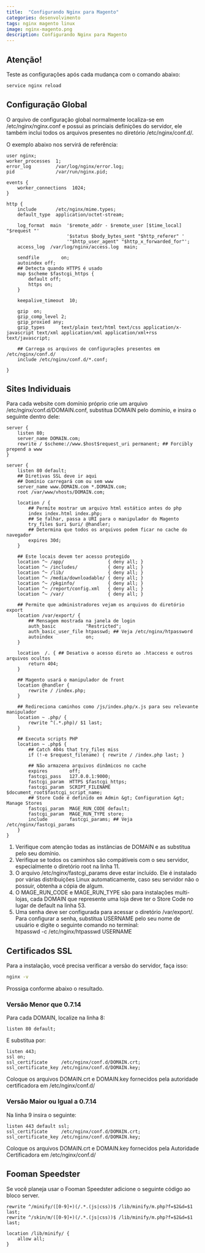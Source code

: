 ```yaml
---
title:  "Configurando Nginx para Magento"
categories: desenvolvimento
tags: nginx magento linux
image: nginx-magento.png
description: Configurando Nginx para Magento
---
```


## Atenção!

Teste as configurações após cada mudança com o comando abaixo:

```sh
service nginx reload
```

## Configuração Global

O arquivo de configuração global normalmente localiza-se em /etc/nginx/nginx.conf e possui as princiais definições do servidor, ele também inclui todos os arquivos presentes no diretório /etc/nginx/conf.d/.

O exemplo abaixo nos servirá de referência:

```nginx
user nginx;
worker_processes  1;
error_log         /var/log/nginx/error.log;
pid               /var/run/nginx.pid;

events {
    worker_connections  1024;
}

http {
    include       /etc/nginx/mime.types;
    default_type  application/octet-stream;

    log_format  main  '$remote_addr - $remote_user [$time_local] "$request "'
                      '$status $body_bytes_sent "$http_referer" '
                      '"$http_user_agent" "$http_x_forwarded_for"';
    access_log  /var/log/nginx/access.log  main;

    sendfile        on;
    autoindex off;
    ## Detecta quando HTTPS é usado
    map $scheme $fastcgi_https {
        default off;
        https on;
    }

    keepalive_timeout  10;

    gzip  on;
    gzip_comp_level 2;
    gzip_proxied any;
    gzip_types      text/plain text/html text/css application/x-javascript text/xml application/xml application/xml+rss text/javascript;

    ## Carrega os arquivos de configurações presentes em /etc/nginx/conf.d/
    include /etc/nginx/conf.d/*.conf;

}
```

## Sites Individuais

Para cada website com domínio próprio crie um arquivo /etc/nginx/conf.d/DOMAIN.conf, substitua DOMAIN pelo domínio, e insira o seguinte dentro dele:

```nginx
server {
    listen 80;
    server_name DOMAIN.com;
    rewrite / $scheme://www.$host$request_uri permanent; ## Forcibly prepend a www
}

server {
    listen 80 default;
    ## Diretivas SSL deve ir aqui
    ## Domínio carregará com ou sem www
    server_name www.DOMAIN.com *.DOMAIN.com;
    root /var/www/vhosts/DOMAIN.com;

    location / {
        ## Permite mostrar um arquivo html estático antes do php
        index index.html index.php;
        ## Se falhar, passa a URI para o manipulador do Magento
        try_files $uri $uri/ @handler;
        ## Determina que todos os arquivos podem ficar no cache do navegador
        expires 30d;
    }

    ## Este locais devem ter acesso protegido
    location ^~ /app/                { deny all; }
    location ^~ /includes/           { deny all; }
    location ^~ /lib/                { deny all; }
    location ^~ /media/downloadable/ { deny all; }
    location ^~ /pkginfo/            { deny all; }
    location ^~ /report/config.xml   { deny all; }
    location ^~ /var/                { deny all; }

    ## Permite que administradores vejam os arquivos do diretório export
    location /var/export/ {
        ## Mensagem mostrada na janela de login
        auth_basic           "Restricted";
        auth_basic_user_file htpasswd; ## Veja /etc/nginx/htpassword
        autoindex            on;
    }

    location  /. { ## Desativa o acesso direto ao .htaccess e outros arquivos ocultos
        return 404;
    }

    ## Magento usará o manipulador de front
    location @handler {
        rewrite / /index.php;
    }

    ## Redireciona caminhos como /js/index.php/x.js para seu relevante manipulador
    location ~ .php/ {
        rewrite ^(.*.php)/ $1 last;
    }

    ## Executa scripts PHP
    location ~ .php$ {
        ## Catch 404s that try_files miss
        if (!-e $request_filename) { rewrite / /index.php last; }

        ## Não armazena arquivos dinâmicos no cache
        expires        off;
        fastcgi_pass   127.0.0.1:9000;
        fastcgi_param  HTTPS $fastcgi_https;
        fastcgi_param  SCRIPT_FILENAME  $document_root$fastcgi_script_name;
        ## Store Code é definido em Admin &gt; Configuration &gt; Manage Stores
        fastcgi_param  MAGE_RUN_CODE default;
        fastcgi_param  MAGE_RUN_TYPE store;
        include        fastcgi_params; ## Veja /etc/nginx/fastcgi_params
    }
}
```

1. Verifique com atenção todas as instâncias de DOMAIN e as substitua pelo seu domínio.
2. Verifique se todos os caminhos são compátiveis com o seu servidor, especialmente o diretório root na linha 11.
3. O arquivo /etc/nginx/fastcgi_params deve estar incluído. Ele é instalado por várias distribuições Linux automaticamente, caso seu servidor não o possuir, obtenha a cópia de algum.
4. O MAGE_RUN_CODE e MAGE_RUN_TYPE são para instalações multi-lojas, cada DOMAIN que represente uma loja deve ter o Store Code no lugar de default na linha 53.
5. Uma senha deve ser configurada para acessar o diretório /var/export/. Para configurar a senha, substitua USERNAME pelo seu nome de usuário e digite o seguinte comando no terminal:
		<br> htpasswd -c /etc/nginx/htpasswd USERNAME

## Certificados SSL

Para a instalação, você precisa verificar a versão do servidor, faça isso:

```sh
nginx -v
```

Prossiga conforme abaixo o resultado.

### Versão Menor que 0.7.14

Para cada DOMAIN, localize na linha 8:

```nginx
listen 80 default;
```

E substitua por:

```nginx
listen 443;
ssl on;
ssl_certificate     /etc/nginx/conf.d/DOMAIN.crt;
ssl_certificate_key /etc/nginx/conf.d/DOMAIN.key;
```

Coloque os arquivos DOMAIN.crt e DOMAIN.key fornecidos pela autoridade certificadora em /etc/nginx/conf.d/

### Versão Maior ou Igual a 0.7.14

Na linha 9 insira o seguinte:

```nginx
listen 443 default ssl;
ssl_certificate     /etc/nginx/conf.d/DOMAIN.crt;
ssl_certificate_key /etc/nginx/conf.d/DOMAIN.key;
```

Coloque os arquivos DOMAIN.crt e DOMAIN.key fornecidos pela Autoridade Certificadora em /etc/nginx/conf.d/

## Fooman Speedster

Se você planeja usar o Fooman Speedster adicione o seguinte código ao bloco server.

```nginx
rewrite ^/minify/([0-9]+)(/.*.(js|css))$ /lib/minify/m.php?f=$2&d=$1 last;
rewrite ^/skin/m/([0-9]+)(/.*.(js|css))$ /lib/minify/m.php?f=$2&d=$1 last;

location /lib/minify/ {
    allow all;
}
```
